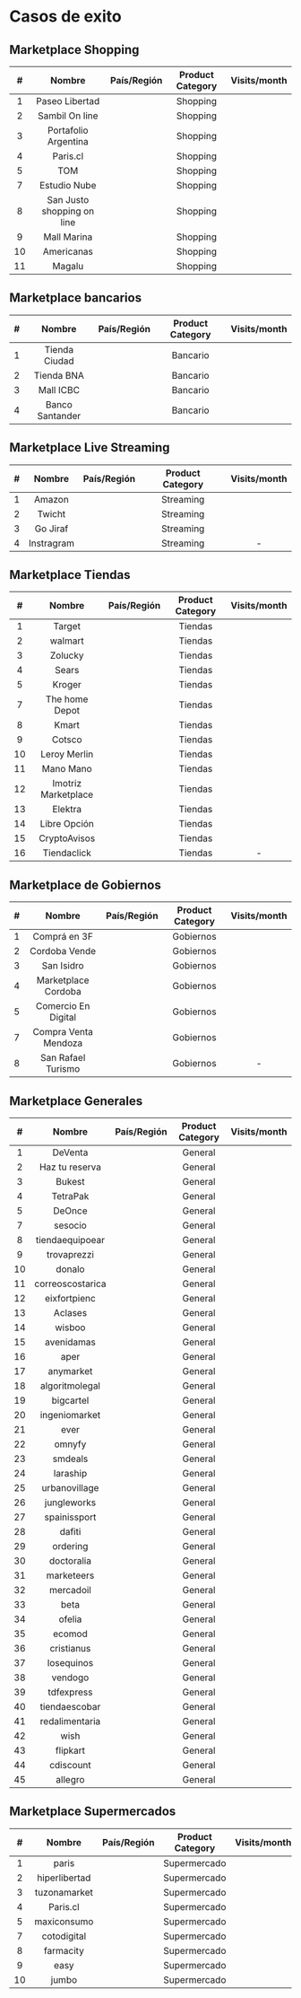 # Casos de exito

## Marketplace Shopping

| # | Nombre  | País/Región  | Product Category   | Visits/month  |
| :------------: | :------------: | :------------: | :------------: | :------------: |
|  1  | Paseo Libertad  |   |  Shopping |   |
|  2  | Sambil On line|   | Shopping  |   |
|  3 |  Portafolio Argentina |   | Shopping  |   |
|   4| Paris.cl  |   | Shopping  |   |
|   5|  TOM |   | Shopping  |   |
| 7  | Estudio Nube  |   | Shopping  |   |
| 8  |  San Justo shopping on line |   | Shopping  |   |
| 9  | Mall Marina  |   | Shopping  |   |
| 10  | Americanas  |   | Shopping  |   |
| 11  |  Magalu |   | Shopping  |   |

## Marketplace bancarios 

| # | Nombre  | País/Región  | Product Category   | Visits/month  |
| :------------: | :------------: | :------------: | :------------: | :------------: |
|  1  | Tienda Ciudad  |   |  Bancario |   |
|  2  | Tienda BNA|   | Bancario  |   |
|  3 |  Mall ICBC |   | Bancario  |   |
|   4| Banco Santander  |   | Bancario  |   |


## Marketplace Live Streaming

| # | Nombre  | País/Región  | Product Category   | Visits/month  |
| :------------: | :------------: | :------------: | :------------: | :------------: |
|  1  | Amazon  |   |  Streaming |   |
|  2  | Twicht|   | Streaming  |   |
|  3 | Go Jiraf |   | Streaming  |   |
|   4| Instragram |   | Streaming  |   -   |


## Marketplace Tiendas

| # | Nombre  | País/Región  | Product Category   | Visits/month  |
| :------------: | :------------: | :------------: | :------------: | :------------: |
|  1  | Target  |   |  Tiendas |   |
|  2  | walmart|   | Tiendas  |   |
|  3 |  Zolucky |   | Tiendas  |   |
|   4| Sears  |   | Tiendas  |   |
|   5|  Kroger |   | Tiendas  |   |
| 7  | The home Depot |   | Tiendas  |   |
| 8  |  Kmart |   | Tiendas  |   |
| 9  | Cotsco |   | Tiendas  |   |
| 10  | Leroy Merlin  |   | Tiendas  |   |
| 11  |  Mano Mano |   | Tiendas  |   |
| 12  |  Imotriz Marketplace |   | Tiendas  |   |
| 13  |  Elektra |   | Tiendas  |   |
| 14  |  Libre Opción |   | Tiendas  |   |
| 15  |  CryptoAvisos |   | Tiendas  |   |
| 16  |  Tiendaclick |   | Tiendas  | -  |


## Marketplace de Gobiernos

| # | Nombre  | País/Región  | Product Category   | Visits/month  |
| :------------: | :------------: | :------------: | :------------: | :------------: |
|  1  | Comprá en 3F  |   |  Gobiernos |   |
|  2  | Cordoba Vende |   | Gobiernos |   |
|  3  |San Isidro |   | Gobiernos  |   |
|  4 | Marketplace Cordoba  |   | Gobiernos  |   |
|  5 |  Comercio En Digital |   | Gobiernos  |   |
|  7  | Compra Venta Mendoza |   | Gobiernos  |   |
|  8  |  San Rafael Turismo |   | Gobiernos  | -  |


## Marketplace Generales

| # | Nombre  | País/Región  | Product Category   | Visits/month  |
| :------------: | :------------: | :------------: | :------------: | :------------: |
|  1  | DeVenta  |   |  General |   |
|  2  | Haz tu reserva |   | General  |   |
|  3 |  Bukest|   | General  |   |
|   4| TetraPak  |   | General  |   |
|   5|  DeOnce |   | General  |   |
| 7  | sesocio  |   | General  |   |
| 8  |  tiendaequipoear |   | General  |   |
| 9  | trovaprezzi  |   | General  |   |
| 10  | donalo  |   | General  |   |
| 11  |  correoscostarica |   | General  |   |
| 12  |  eixfortpienc |   | General  |   |
| 13  |  Aclases |   | General  |   |
| 14  |  wisboo |   | General  |   |
| 15  |  avenidamas |   | General  |   |
| 16  | aper       |   | General  |   |
| 17  |  anymarket |   | General  |   |
| 18  |  algoritmolegal |   | General  |   |
| 19  |  bigcartel |   | General  |   |
| 20  |  ingeniomarket |   | General  |   |
| 21  |  ever |   | General  |   |
| 22  |  omnyfy |   | General  |   |
| 23  |  smdeals |   | General  |   |
| 24  |  laraship |   | General  |   |
| 25  |  urbanovillage |   | General  |   |
| 26  |  jungleworks |   | General  |   |
| 27  |  spainissport |   | General  |   |
| 28  |  dafiti |   | General  |   |
| 29  |  ordering |   | General  |   |
| 30  |  doctoralia |   | General  |   |
| 31  |  marketeers |   | General  |   |
| 32  |  mercadoil |   | General  |   |
| 33  |  beta |   | General  |   |
| 34  |  ofelia |   | General  |   |
| 35  |  ecomod |   | General  |   |
| 36  |  cristianus |   | General  |   |
| 37  |  losequinos |   | General  |   |
| 38  |  vendogo |   | General  |   |
| 39  |  tdfexpress |   | General  |   |
| 40  |  tiendaescobar |   | General  |   |
| 41  |  redalimentaria |   | General  |   |
| 42  |  wish |   | General  |   |
| 43  |  flipkart |   | General  |   |
| 44  |  cdiscount |   | General  |   |
| 45  |  allegro |   | General  |   |


## Marketplace Supermercados

| # | Nombre  | País/Región  | Product Category   | Visits/month  |
| :------------: | :------------: | :------------: | :------------: | :------------: |
|  1  | paris  |   |  Supermercado |   |
|  2  | hiperlibertad |   | Supermercado  |   |
|  3 |  tuzonamarket |   | Supermercado  |   |
|   4| Paris.cl  |   | Supermercado  |   |
|   5|  maxiconsumo |   | Supermercado  |   |
| 7  | cotodigital |   | Supermercado  |   |
| 8  |  farmacity |   | Supermercado  |   |
| 9  | easy  |   | Supermercado  |   |
| 10  | jumbo  |   | Supermercado  |   |

